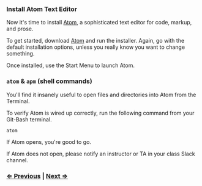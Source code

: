 ### Install Atom Text Editor

Now it's time to install [Atom](http://atom.io), a sophisticated text editor for code, markup, and prose.

To get started, download [Atom](http://atom.io) and run the installer. Again, go with the default installation options, unless you really know you want to change something.

Once installed, use the Start Menu to launch Atom.

### `atom` & `apm` (shell commands)

You'll find it insanely useful to open files and directories into Atom from the Terminal.

To verify Atom is wired up correctly, run the following command from your Git-Bash terminal.

```
atom
```
If Atom opens, you're good to go.

If Atom does not open, please notify an instructor or TA in your class Slack channel. 


### [⇐ Previous](1_terminal.md) | [Next ⇒](3_git.md)
